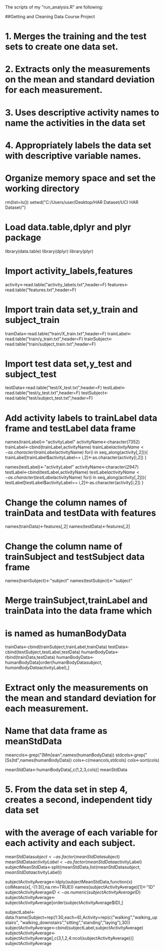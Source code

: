 The scripts of my "run_analysis.R" are following:

##Getting and Cleaning Data Course Project

# 1. Merges the training and the test sets to create one data set.
# 2. Extracts only the measurements on the mean and standard deviation for each measurement. 
# 3. Uses descriptive activity names to name the activities in the data set
# 4. Appropriately labels the data set with descriptive variable names. 

# Organize memory space and set the working directory
rm(list=ls())
setwd("C:/Users/user/Desktop/HAR Dataset/UCI HAR Dataset/")

# Load data.table,dplyr and plyr package
library(data.table)
library(dplyr)
library(plyr)

# Import activity_labels,features
activity<-read.table("activity_labels.txt",header=F)
features<-read.table("features.txt",header=F)

# Import train data set,y_train and subject_train
trainData<-read.table("train/X_train.txt",header=F)
trainLabel<-read.table("train/y_train.txt",header=F)
trainSubject<-read.table("train/subject_train.txt",header=F)

# Import test data set,y_test and subject_test
testData<-read.table("test/X_test.txt",header=F)
testLabel<-read.table("test/y_test.txt",header=F)
testSubject<-read.table("test/subject_test.txt",header=F)

# Add activity labels to trainLabel data frame and testLabel data frame
names(trainLabel)<-"activityLabel"
activityName<-character(7352)
trainLabel<-cbind(trainLabel,activityName)
trainLabel$activityName<-as.character(trainLabel$activityName)
for(i in seq_along(activity[,2])){
  trainLabel[trainLabel$activityLabel== i,2]<-as.character(activity[i,2])
}

names(testLabel)<-"activityLabel"
activityName<-character(2947)
testLabel<-cbind(testLabel,activityName)
testLabel$activityName<-as.character(testLabel$activityName)
for(i in seq_along(activity[,2])){
  testLabel[testLabel$activityLabel== i,2]<-as.character(activity[i,2])
}

# Change the column names of trainData and testData with features
names(trainData)<-features[,2]
names(testData)<-features[,2]

# Change the column name of trainSubject and testSubject data frame
names(trainSubject)<-"subject"
names(testSubject)<-"subject"

# Merge trainSubject,trainLabel and trainData into the data frame which 
# is named as humanBodyData
trainData<-cbind(trainSubject,trainLabel,trainData)
testData<-cbind(testSubject,testLabel,testData)
humanBodyData<-rbind(trainData,testData)
humanBodyData<-humanBodyData[order(humanBodyData$subject,humanBodyData$activityLabel),]

# Extract only the measurements on the mean and standard deviation for each measurement.
# Name that data frame as meanStdData
meancols<-grep("[Mm]ean",names(humanBodyData))
stdcols<-grep("[Ss]td",names(humanBodyData))
cols<-c(meancols,stdcols)
cols<-sort(cols)

meanStdData<-humanBodyData[,c(1,2,3,cols)]
meanStdData

# 5. From the data set in step 4, creates a second, independent tidy data set 
# with the average of each variable for each activity and each subject.

meanStdData$subject<-as.factor(meanStdData$subject)
meanStdData$activityLabel<-as.factor(meanStdData$activityLabel)
subjectMeanStdData<-split(meanStdData,list(meanStdData$subject,meanStdData$activityLabel))

subjectActivityAverage<-ldply(subjectMeanStdData,function(x) colMeans(x[,-(1:3)],na.rm=TRUE))
names(subjectActivityAverage)[1]<-"ID"
subjectActivityAverage$ID<-as.numeric(subjectActivityAverage$ID)
subjectActivityAverage<-subjectActivityAverage[order(subjectActivityAverage$ID),]

subjectLabel<-data.frame(Subject=rep(1:30,each=6),Activity=rep(c("walking","walking_upstairs",
                                                                 "walking_downstairs","sitting","standing","laying"),30))
subjectActivityAverage<-cbind(subjectLabel,subjectActivityAverage)
subjectActivityAverage<-subjectActivityAverage[,c(3,1,2,4:ncol(subjectActivityAverage))]
subjectActivityAverage


